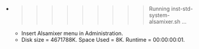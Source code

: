 * >>>>>>>>> Running inst-std-system-alsamixer.sh ...
  * Insert Alsamixer menu in Administration.
  * Disk size = 4671788K. Space Used = 8K. Runtime = 00:00:00:01.

